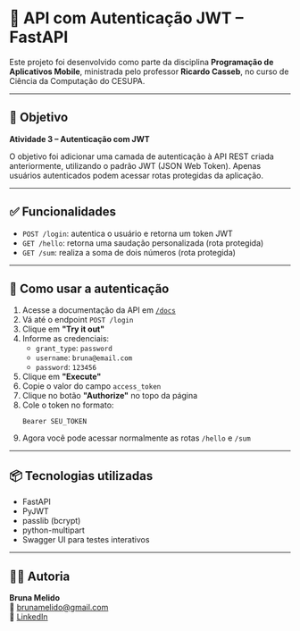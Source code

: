 # 🔐 API com Autenticação JWT – FastAPI

Este projeto foi desenvolvido como parte da disciplina **Programação de Aplicativos Mobile**, ministrada pelo professor **Ricardo Casseb**, no curso de Ciência da Computação do CESUPA.

---

## 🎯 Objetivo

**Atividade 3 – Autenticação com JWT**

O objetivo foi adicionar uma camada de autenticação à API REST criada anteriormente, utilizando o padrão JWT (JSON Web Token). Apenas usuários autenticados podem acessar rotas protegidas da aplicação.

---

## ✅ Funcionalidades

- `POST /login`: autentica o usuário e retorna um token JWT
- `GET /hello`: retorna uma saudação personalizada (rota protegida)
- `GET /sum`: realiza a soma de dois números (rota protegida)

---

## 🔐 Como usar a autenticação

1. Acesse a documentação da API em [`/docs`](http://127.0.0.1:8000/docs)
2. Vá até o endpoint `POST /login`
3. Clique em **"Try it out"**
4. Informe as credenciais:
   - `grant_type`: `password`
   - `username`: `bruna@email.com`
   - `password`: `123456`
5. Clique em **"Execute"**
6. Copie o valor do campo `access_token`
7. Clique no botão **"Authorize"** no topo da página
8. Cole o token no formato:
   ```
   Bearer SEU_TOKEN
   ```
9. Agora você pode acessar normalmente as rotas `/hello` e `/sum`

---

## 📦 Tecnologias utilizadas

- FastAPI
- PyJWT
- passlib (bcrypt)
- python-multipart
- Swagger UI para testes interativos

---

## 👩‍💻 Autoria

**Bruna Melido**  
📧 brunamelido@gmail.com  
🔗 [LinkedIn](https://www.linkedin.com/in/brunamelido/)
